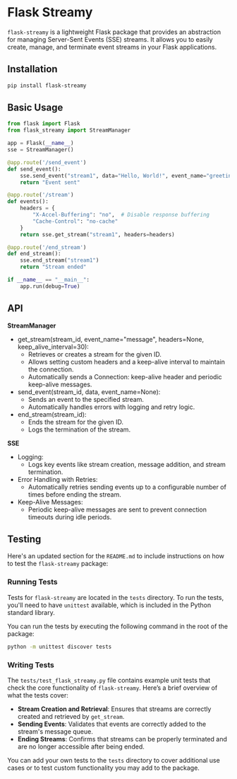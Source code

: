 # Flask Streamy

`flask-streamy` is a lightweight Flask package that provides an abstraction for managing Server-Sent Events (SSE) streams. It allows you to easily create, manage, and terminate event streams in your Flask applications.

## Installation

```bash
pip install flask-streamy
```

## Basic Usage
```python
from flask import Flask
from flask_streamy import StreamManager

app = Flask(__name__)
sse = StreamManager()

@app.route('/send_event')
def send_event():
    sse.send_event("stream1", data="Hello, World!", event_name="greeting")
    return "Event sent"

@app.route('/stream')
def events():
    headers = {
        "X-Accel-Buffering": "no",  # Disable response buffering
        "Cache-Control": "no-cache"
    }
    return sse.get_stream("stream1", headers=headers)

@app.route('/end_stream')
def end_stream():
    sse.end_stream("stream1")
    return "Stream ended"

if __name__ == "__main__":
    app.run(debug=True)
```

## API

**StreamManager**

*   get_stream(stream_id, event_name="message", headers=None, keep_alive_interval=30):
    *   Retrieves or creates a stream for the given ID.
    *   Allows setting custom headers and a keep-alive interval to maintain the connection.
    *   Automatically sends a Connection: keep-alive header and periodic keep-alive messages.
*   send_event(stream_id, data, event_name=None):
    *   Sends an event to the specified stream.
    *   Automatically handles errors with logging and retry logic.
*   end_stream(stream_id):
    *   Ends the stream for the given ID.
    *   Logs the termination of the stream.

**SSE**
*   Logging:
    *   Logs key events like stream creation, message addition, and stream termination.
*   Error Handling with Retries:
    *   Automatically retries sending events up to a configurable number of times before ending the stream.
*   Keep-Alive Messages:
    *   Periodic keep-alive messages are sent to prevent connection timeouts during idle periods.

## Testing

Here's an updated section for the `README.md` to include instructions on how to test the `flask-streamy` package:


### Running Tests

Tests for `flask-streamy` are located in the `tests` directory. To run the tests, you'll need to have `unittest` available, which is included in the Python standard library.

You can run the tests by executing the following command in the root of the package:

```bash
python -m unittest discover tests
```

### Writing Tests

The `tests/test_flask_streamy.py` file contains example unit tests that check the core functionality of `flask-streamy`. Here’s a brief overview of what the tests cover:

- **Stream Creation and Retrieval**: Ensures that streams are correctly created and retrieved by `get_stream`.
- **Sending Events**: Validates that events are correctly added to the stream's message queue.
- **Ending Streams**: Confirms that streams can be properly terminated and are no longer accessible after being ended.

You can add your own tests to the `tests` directory to cover additional use cases or to test custom functionality you may add to the package.
